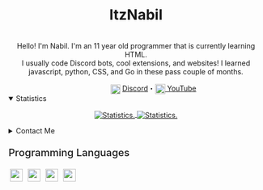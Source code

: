 <div>
  <p align="center">
    <!-- <img src="https://avatars.githubusercontent.com/u/81329611?s=460&u=766235248cae24508f5915605823d46f86f14ec9&v=4" width="30%"> -->
    <h1 align="center" >ItzNabil</h1>
    <br>
    <div align="center">
      Hello! I'm Nabil. I'm an 11 year old programmer that is currently learning HTML.<br>
      I usually code Discord bots, cool extensions, and websites! I learned javascript, python, CSS, and Go in these pass couple of months.<br>
    </div>
  </p>
  <div style="display: flex; text-align: center; position: relative; left: 50%; transform: translateX(-50px);" align="center">
    <div>
      <img src="https://img.icons8.com/color/1600/discord-new-logo.png" width="19px" style="text-align:center" align="center">
      <a href="https://discord.com/users/811706055914422303">Discord</a>・<img src="https://cdn.discordapp.com/attachments/817429908955201578/824402306992570468/YouTube.png" width="20px" style="text-align:center" align="center"><a href="https://youtube.com/c/ItzNabil/"> YouTube</a>
    </div>
  </div>

<details style="cursor: pointer;" open>
  <summary>Statistics</summary>
<p align=center>
<a href="https://github.com/nabilafk">
<!--   <img align="center" src="https://github-readme-stats.vercel.app/api?username=nabilafk&show_icons=true&include_all_commits=true&show_icons=true&title_color=303030&icon_color=303030&text_color=303030&bg_color=ffffff&hide_border=true" alt="Statistics." /> -->
<!--   <img align="center" src="https://github-readme-stats.vercel.app/api/top-langs/?username=nabilafk&show_icons=true&show_icons=true&title_color=000&icon_color=303030&text_color=303030&bg_color=ffffff&hide_border=true" alt="Statistics." /> -->
  <img align="center" src="https://github-readme-stats.vercel.app/api?username=nabilafk&show_icons=true&include_all_commits=true&show_icons=true&title_color=fff&icon_color=f0f0f0&text_color=f0f0f0&bg_color=151b22&hide_border=true" alt="Statistics." />
  <img align="center" src="https://github-readme-stats.vercel.app/api/top-langs/?username=nabilafk&show_icons=true&show_icons=true&title_color=&icon_color=f0f0f0&text_color=f0f0f0&bg_color=151b22&hide_border=true" alt="Statistics." />
</a>
</p>
</details>

<details style="cursor: pointer;">
  <summary style="margin-bottom: 3px">Contact Me</summary>
       <img src="https://img.icons8.com/color/1600/discord-new-logo.png" width="19px " style="text-align:center" align="center">
       <a href="https://discord.com/users/811706055914422303"> Misspoken#1122</a>
  <br>
       <img src="https://cdn.discordapp.com/attachments/817429908955201578/824402306992570468/YouTube.png" width="19px " style="text-align:center" align="center">
       <a href="https://youtube.com/c/ItzNabil"> ItzNabil</a>
  <br>     If you need help with anything, message me on Discord. I'm mostly active on there!
</details>

<div width="100%" height="1px" style="background: linear-gradient(to right, transparent, lightgrey, transparent); margin: 10px;"></div>
<p style="font-size: 20px;  font-weight: 500;">Programming Languages</p>
<div>
  <img src="https://cdn.freebiesupply.com/logos/large/2x/python-5-logo-png-transparent.png" align="center" width="25px" style="padding: 0 3px;">
  <img src="https://upload.wikimedia.org/wikipedia/commons/6/6a/JavaScript-logo.png" align="center" width="25px" style="padding: 0 3px;">
  <img src="https://cdn.discordapp.com/attachments/817447136585056307/822673134716715018/unknown.png" align="center" width="25px" style="padding: 0 3px;">
  <img src="https://tech.bodyfitstation.com/wp-content/uploads/2019/02/golang-logo.png" align="center" width="25px" style="padding: 0 3px;">
</div>

